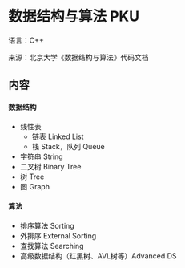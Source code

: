 # 数据结构与算法 PKU
语言：C++

来源：北京大学《数据结构与算法》代码文档
## 内容
#### 数据结构
- 线性表
  - 链表 Linked List
  - 栈 Stack，队列 Queue
- 字符串 String
- 二叉树 Binary Tree
- 树 Tree
- 图 Graph
#### 算法
- 排序算法 Sorting
- 外排序 External Sorting
- 查找算法 Searching
- 高级数据结构（红黑树、AVL树等）Advanced DS


  
  
